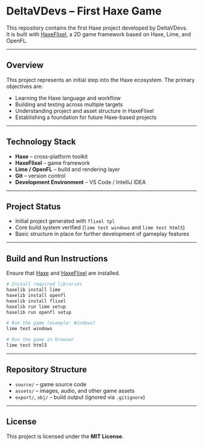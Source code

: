# DeltaVDevs – First Haxe Game

This repository contains the first Haxe project developed by DeltaVDevs.  
It is built with [HaxeFlixel](https://haxeflixel.com/), a 2D game framework based on Haxe, Lime, and OpenFL.

---

## Overview
This project represents an initial step into the Haxe ecosystem. The primary objectives are:
- Learning the Haxe language and workflow
- Building and testing across multiple targets
- Understanding project and asset structure in HaxeFlixel
- Establishing a foundation for future Haxe-based projects

---

## Technology Stack
- **Haxe** – cross-platform toolkit  
- **HaxeFlixel** – game framework  
- **Lime / OpenFL** – build and rendering layer  
- **Git** – version control  
- **Development Environment** – VS Code / IntelliJ IDEA  

---

## Project Status
- Initial project generated with `flixel tpl`  
- Core build system verified (`lime test windows` and `lime test html5`)  
- Basic structure in place for further development of gameplay features  

---

## Build and Run Instructions
Ensure that [Haxe](https://haxe.org/download/) and [HaxeFlixel](https://haxeflixel.com/documentation/getting-started/) are installed.

```bash
# Install required libraries
haxelib install lime
haxelib install openfl
haxelib install flixel
haxelib run lime setup
haxelib run openfl setup

# Run the game (example: Windows)
lime test windows

# Run the game in browser
lime test html5
````

---

## Repository Structure

* `source/` – game source code
* `assets/` – images, audio, and other game assets
* `export/`, `obj/` – build output (ignored via `.gitignore`)

---

## License

This project is licensed under the **MIT License**.